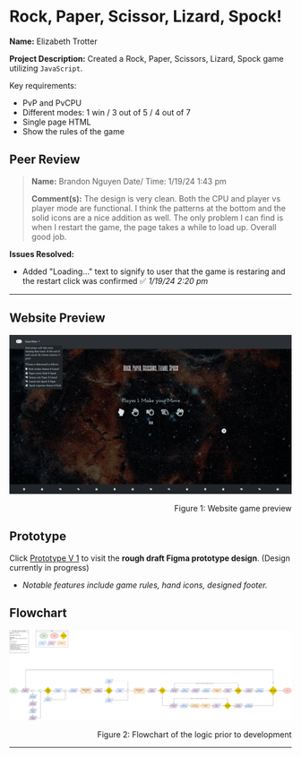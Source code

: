 # Rock, Paper, Scissor, Lizard, Spock!


**Name:** Elizabeth Trotter

**Project Description:** Created a Rock, Paper, Scissors, Lizard, Spock game utilizing `JavaScript`.

Key requirements:
- PvP and PvCPU
- Different modes: 1 win / 3 out of 5 / 4 out of 7
- Single page HTML
- Show the rules of the game


## Peer Review
> **Name:** Brandon Nguyen Date/ Time: 1/19/24 1:43 pm
> 
> **Comment(s):** The design is very clean. Both the CPU and player vs player mode are functional. I think the patterns at the bottom and the solid icons are a nice addition as well. The only problem I can find is when I restart the game, the page takes a while to load up. Overall good job.

**Issues Resolved:**
- Added "Loading..." text to signify to user that the game is restaring and the restart click was confirmed :white_check_mark: *1/19/24 2:20 pm*


---


## Website Preview

![Website preview](./assets/websitepreview.png)
<p align="right">Figure 1: Website game preview</p>


## Prototype

Click [Prototype V 1](https://www.figma.com/proto/kRB6CfbfABKfZ7iQk4eEnk/Rock-Paper-Scissors-Lizard-Spock?node-id=73-10&starting-point-node-id=73%3A10&mode=design&t=GtNA1yNpvZ9MCyWt-1) 
to visit the **rough draft Figma prototype design**. (Design currently in progress)
- *Notable features include game rules, hand icons, designed footer.*


## Flowchart

![Flowchart](./assets/Flowchart.png)
<p align="right">Figure 2: Flowchart of the logic prior to development</p>


---